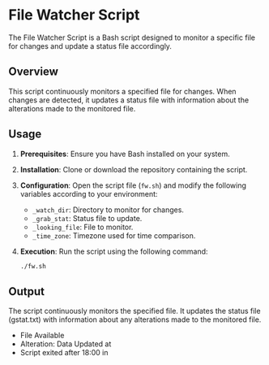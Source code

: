 # File Watcher Script

The File Watcher Script is a Bash script designed to monitor a specific file for changes and update a status file accordingly.

## Overview

This script continuously monitors a specified file for changes. When changes are detected, it updates a status file with information about the alterations made to the monitored file.

## Usage

1. **Prerequisites**: Ensure you have Bash installed on your system.
2. **Installation**: Clone or download the repository containing the script.
3. **Configuration**: Open the script file (`fw.sh`) and modify the following variables according to your environment:
   - `_watch_dir`: Directory to monitor for changes.
   - `_grab_stat`: Status file to update.
   - `_looking_file`: File to monitor.
   - `_time_zone`: Timezone used for time comparison.

4. **Execution**: Run the script using the following command:
   ```bash
   ./fw.sh

## Output

The script continuously monitors the specified file. It updates the status file (gstat.txt) with information about any alterations made to the monitored file.

   - File Available
   - Alteration: Data Updated at <timestamp>
   - Script exited after 18:00 in <timezone>
